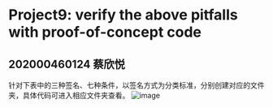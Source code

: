 # Project9: verify the above pitfalls with proof-of-concept code

## 202000460124 蔡欣悦

针对下表中的三种签名、七种条件，以签名方式为分类标准，分别创建对应的文件夹，具体代码可进入相应文件夹查看。
![image](https://user-images.githubusercontent.com/105582476/180725251-ee1de391-029b-442b-8d09-7d5980a719ed.png)
